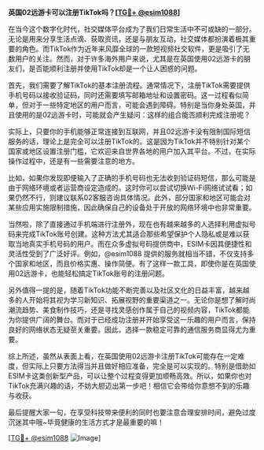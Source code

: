 **英国02远游卡可以注册TikTok吗？[[TG💪+ @esim1088](https://t.me/s/esim1088)]**

在当今这个数字化时代，社交媒体平台成为了我们日常生活中不可或缺的一部分。无论是用来分享生活点滴、获取资讯，还是与朋友互动，社交媒体都扮演着极其重要的角色。而TikTok作为近年来风靡全球的一款短视频社交软件，更是吸引了无数用户的关注。然而，对于许多海外用户来说，尤其是在英国使用02远游卡的朋友们，是否能顺利注册并使用TikTok却是一个让人困惑的问题。

首先，我们需要了解TikTok的基本注册流程。通常情况下，注册TikTok需要提供手机号码以接收验证码，同时还需要填写邮箱地址和设置密码。这一过程看似简单，但对于一些特定地区的用户而言，可能会遇到障碍。特别是当你身处英国，并且使用的是02远游卡时，可能就会产生疑问：这样的组合能否顺利完成注册呢？

实际上，只要你的手机能够正常连接到互联网，并且02远游卡没有限制国际短信服务的话，理论上是完全可以注册TikTok的。这是因为TikTok并不特别针对某个国家或地区设置注册门槛，它欢迎来自世界各地的用户加入其平台。不过，在实际操作过程中，还是有一些需要注意的地方。

比如，如果你发现即便输入了正确的手机号码也无法收到验证码短信，那么可能是由于网络环境或者运营商设定造成的。这时你可以尝试切换Wi-Fi网络试试看；如果仍然不行，则建议联系02客服咨询具体情况。此外，部分国家和地区可能会对某些应用实施限制措施，因此确保自己的设备处于开放的网络环境中也非常重要。

当然啦，除了直接通过手机端进行注册外，现在也有越来越多的人选择利用虚拟号码来完成TikTok账号创建。这种方法尤其适合那些希望保护个人隐私或是难以获取当地真实手机号码的用户。而在众多虚拟号码提供商中，ESIM卡因其便捷性和灵活性受到了广泛好评。例如，@esim1088 提供的服务就相当不错，不仅支持多个国家和地区，而且价格实惠、操作简便。有了这样一款工具，即使你是在英国使用02远游卡，也能轻松搞定TikTok账号的注册问题。

另外值得一提的是，随着TikTok功能不断完善以及社区文化的日益丰富，越来越多的人开始将其视为学习新知识、拓展视野的重要渠道之一。无论你是想了解时尚潮流趋势、美食制作技巧，还是寻找灵感创作属于自己的视频内容，TikTok都能为你提供广阔的舞台。而对于已经成功注册并开始享受这一乐趣的用户而言，保持良好的网络状态无疑至关重要。因此，选择一款稳定可靠的通信服务商显得尤为重要。

综上所述，虽然从表面上看，在英国使用02远游卡注册TikTok可能存在一定难度，但实际上只要方法得当并且做好相应准备，完全是可以实现的。特别是借助如ESIM卡这类创新型产品，可以让整个过程变得更加顺畅高效。所以，如果你也对TikTok充满兴趣的话，不妨大胆迈出第一步吧！相信它会带给你意想不到的乐趣与收获。

最后提醒大家一句，在享受科技带来便利的同时也要注意合理安排时间，避免过度沉迷其中哦~毕竟健康的生活方式才是最重要的嘛！

[[TG💪+ @esim1088](https://t.me/s/esim1088) ![Image](https://i.postimg.cc/4NQfJmqS/Snipaste-2025-05-13-00-14-12.png)]